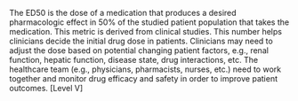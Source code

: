 The ED50 is the dose of a medication that produces a desired pharmacologic effect in 50% of the studied patient population that takes the medication. This metric is derived from clinical studies. This number helps clinicians decide the initial drug dose in patients. Clinicians may need to adjust the dose based on potential changing patient factors, e.g., renal function, hepatic function, disease state, drug interactions, etc. The healthcare team (e.g., physicians, pharmacists, nurses, etc.) need to work together and monitor drug efficacy and safety in order to improve patient outcomes. [Level V]